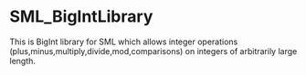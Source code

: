 # SML_BigIntLibrary
This is BigInt library for SML which allows integer operations (plus,minus,multiply,divide,mod,comparisons) on integers of arbitrarily large length.
